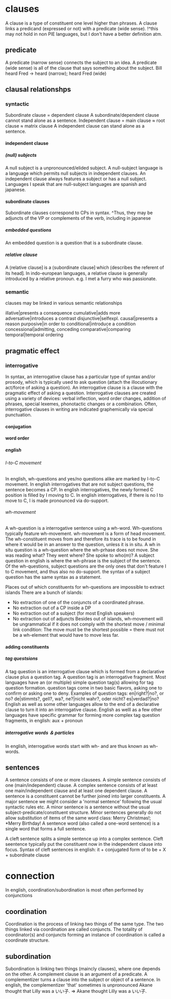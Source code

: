 
# clauses

A clause is a type of constituent one level higher than phrases.
A clause links a predicand (expressed or not) with a predicate (wide sense). 
!^this may not hold in non PIE languages, but I don't have a better definition atm.

## predicate

A predicate (narrow sense) connects the subject to an idea.
A predicate (wide sense) is all of the clause that says something about the subject.
Bill heard Fred -> heard (narrow); heard Fred (wide)

## clausal relationshps

### syntactic

Subordinate clause = dependent clause
A subordinate/dependent clause cannot stand alone as a sentence.
Independent clause = main clause ≈ root clause ≈ matrix clause
A independent clause can stand alone as a sentence.

#### independent clause

##### (null) subjects

A null subject is a unpronounced/elided subject.
A null-subject language is a language which permits null subjects in independent clauses.
An independent clause always features a subject or has a null subject.
Languages I speak that are null-subject languages are spanish and japanese.

#### subordinate clauses

Subordinate clauses correspond to CPs in syntax.
^Thus, they may be adjuncts of the VP or complements of the verb, including in japanese

##### embedded questions

An embedded question is a question that is a subordinate clause.

##### relative clause

A ⟮relative clause⟯ is a ⟮subordinate clause⟯ which ⟮describes the referent of its head⟯.
In indo-european languages, a relative clause is generally introduced by a relative pronoun.
e.g. I met a furry who was passionate.

### semantic

clauses may be linked in various semantic relationships

illative|presents a consequence
cumulative|adds more
adversative|introduces a contrast
disjunctive|selfexpl.
causal|presents a reason
purposive|in order to
conditional|introduce a condition
concessional|admitting, conceding
comparative|comparing
temporal|temporal ordering

## pragmatic effect

### interrogative

In syntax, an interrogative clause has a particular type of syntax and/or prosody, which is typically used to ask question (attach the illocutionary act/force of asking a question).
An interrogative clause is a clause with the pragmatic effect of asking a question.
Interrogative clauses are created using a variety of devices: verbal inflection, word order changes, addition of phrases, special lexemes, phonotactic changes or a combination.
Often, interrogative clauses in writing are indicated graphemically via special punctuation. 

#### conjugation

#### word order

##### english

###### I-to-C movement

In english, wh-questions and yes/no questions alike are marked by I-to-C movement.
In english interrogatives that are not subject questions, the sentence becomes a CP.
In english interrogatives, the newly formed C position is filled by I moving to C.
In english interrogatives, if there is no I to move to C, I is made pronounced via do-support.

###### wh-movement

A wh-question is a interrogative sentence using a wh-word.
Wh-questions typically feature wh-movement.
wh-movement is a form of head movement.
The wh-constituent moves from and therefore its trace is to be found in where it would be in an answer to the question, unless it is in situ.
A wh in situ question is a wh-question where the wh-prhase does not move.
She was reading what? They went where? She spoke to who(m)?
A subject question in english is where the wh-phrase is the subject of the sentence.
Of the wh-questions, subject questions are the only ones that don't feature I to C movement, and thus also no do-support.
the syntax of a subject question has the same syntax as a statement.

Places out of which constituents for wh-questions are impossible to extract   islands
There are a bunch of islands:
- No extraction of one of the conjuncts of a coordinated phrase.
- No extraction out of a CP inside a DP
- No extraction out of a subject (for most English speakers)
- No extraction out of adjuncts
Besides out of islands, wh-movement will be ungrammatical if it does not comply with the shortest move / minimal link condition: The move must be the shortest possible = there must not be a wh-element that would have to move less far.

#### adding constituents

##### tag questsions

A tag question is an interrogative clause which is formed from a declarative clause plus a question tag.
A question tag is an interrogative fragment.
Most languages have an (or multiple) simple question tag(s) allowing for tag question formation.
question tags come in two basic flavors, asking one to confirm or asking one to deny.
Examples of question tags:
en|right?|no?, or no?
de|stimmts?, gell?, wa?, ne?|nicht wahr?, oder nicht?
es|verdad?|no?
English as well as some other languages allow  to the end of a declarative clause to turn it into an interrogative clause.
English as welll as a few other languages have specific grammar for forming more complex tag question fragments, in english: aux + pronoun

##### interrogative words ＆ particles

In english, interrogative words start with wh- and are thus known as wh-words.

## sentences

A sentence consists of one or more clausees.
A simple sentence consists of one (main/independent) clause.
A complex sentence consists of at least one main/independent clause and at least one dependent clause.
A sentence is a constituent cannot be further joined into larger constituents.
A major sentence we might consider a 'normal sentence' following the usual syntactic rules etc.
A minor sentence is a sentence without the usual subject-predicate/constituent structure.
Minor sentences generally do not allow substitution of items of the same word class: Merry Christmas!; *Merry Birthday!
A sentence word (also called a one-word sentence) is a single word that forms a full sentence.

A cleft sentence splits a simple sentence up into a complex sentence. 
Cleft seentence typically put the constituent now in the independent clause into focus.
Syntax of cleft sentences in english: it + conjugated form of to be + X + subordinate clause

# connection

In english, coordination/subordination is most often performed by conjunctions

## coordination

Coordination is the process of linking two things of the same type.
The two things linked via coordination are called conjuncts.
The totality of coordinator(s) and conjuncts forming an instance of coordination is called a coordinate structure.

## subordination

Subordination is linking two things (maincly clauses), where one depends on the other.
A complement clause is an argument of a predicate.
A complementizer turns a clause into the subject or object of a sentence.
In english, the complementizer 'that' sometimes is unpronounced
Akane thought that Lilly was a いい子. ⇒ Akane thought Lilly was a いい子. 
